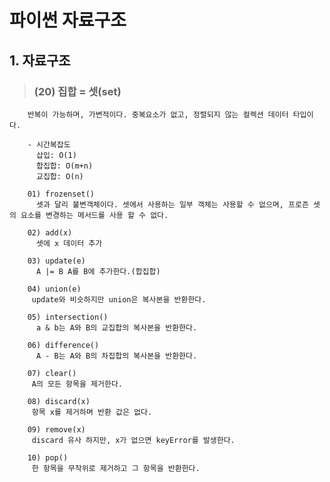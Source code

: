 # 파이썬 자료구조 

## 1. 자료구조
>   ### (20) 집합 = 셋(set)
        반복이 가능하며, 가변적이다. 중복요소가 없고, 정렬되지 않는 컬렉션 데이터 타입이다. 

        - 시간복잡도
          삽입: O(1)
          합집합: O(m+n)
          교집합: O(n)

        01) frozenset()
          셋과 달리 불변객체이다. 셋에서 사용하는 일부 객체는 사용할 수 없으며, 프로즌 셋의 요소를 변경하는 메서드를 사용 할 수 없다.
        
        02) add(x)
          셋에 x 데이터 추가

        03) update(e)
          A |= B A를 B에 추가한다.(합집합)

        04) union(e)
         update와 비슷하지만 union은 복사본을 반환한다.

        05) intersection()
          a & b는 A와 B의 교집합의 복사본을 반환한다.

        06) difference()
          A - B는 A와 B의 차집합의 복사본을 반환한다.

        07) clear()
         A의 모든 항목을 제거한다.

        08) discard(x)
         항목 x를 제거하며 반환 값은 없다.

        09) remove(x)
         discard 유사 하지만, x가 없으면 keyError를 발생한다.

        10) pop()
         한 항목을 무작위로 제거하고 그 항목을 반환한다.